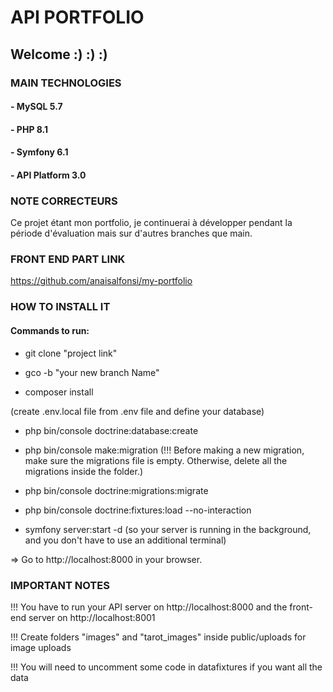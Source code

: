 # API PORTFOLIO
## Welcome :) :) :)
### MAIN TECHNOLOGIES
#### - MySQL 5.7
#### - PHP 8.1
#### - Symfony 6.1
#### - API Platform 3.0


### NOTE CORRECTEURS
Ce projet étant mon portfolio, je continuerai à développer pendant la période d'évaluation mais sur d'autres branches que main.

### FRONT END PART LINK
https://github.com/anaisalfonsi/my-portfolio


### HOW TO INSTALL IT
#### Commands to run:

- git clone "project link"

- gco -b "your new branch Name"

- composer install

(create .env.local file from .env file and define your database)

- php bin/console doctrine:database:create

- php bin/console make:migration (!!! Before making a new migration, make sure the migrations file is empty. Otherwise, delete all the migrations inside the folder.)

- php bin/console doctrine:migrations:migrate

- php bin/console doctrine:fixtures:load --no-interaction

- symfony server:start -d (so your server is running in the background, and you don't have to use an additional terminal)

=> Go to http://localhost:8000 in your browser.

### IMPORTANT NOTES
!!! You have to run your API server on http://localhost:8000 and the front-end server on http://localhost:8001

!!! Create folders "images" and "tarot_images" inside public/uploads for image uploads

!!! You will need to uncomment some code in datafixtures if you want all the data

